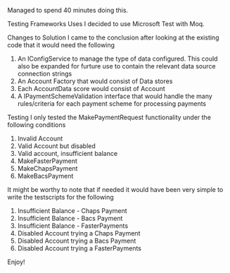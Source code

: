Managed to spend 40 minutes doing this.

Testing Frameworks Uses
I decided to use Microsoft Test with Moq.

Changes to Solution
I came to the conclusion after looking at the existing code that it would need the following
1. An IConfigService to manage the type of data configured. This could also be expanded for furture use to contain the relevant data source connection strings
2. An Account Factory that would consist of Data stores
3. Each AccountData score would consist of Account 
4. A IPaymentSchemeValidation interface that would handle the many rules/criteria for each payment scheme for processing payments

Testing
I only tested the MakePaymentRequest functionality under the following conditions
1. Invalid Account
2. Valid Account but disabled
3. Valid account, insufficient balance
4. MakeFasterPayment
5. MakeChapsPayment
6. MakeBacsPayment

It might be worthy to note that if needed it would have been very simple to write the testscripts for the following
1. Insufficient Balance - Chaps Payment
2. Insufficient Balance - Bacs Payment
3. Insufficient Balance - FasterPayments
4. Disabled Account trying a Chaps Payment
5. Disabled Account trying a Bacs Payment
6. Disabled Account trying a FasterPayments

Enjoy!



